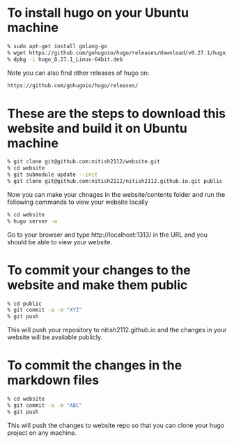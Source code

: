 # To install hugo on your Ubuntu machine

```bash
% sudo apt-get install golang-go
% wget https://github.com/gohugoio/hugo/releases/download/v0.27.1/hugo_0.27.1_Linux-64bit.deb
% dpkg -i hugo_0.27.1_Linux-64bit.deb
```
Note you can also find other releases of hugo on:

```bash
https://github.com/gohugoio/hugo/releases/
```

# These are the steps to download this website and build it on Ubuntu machine

```bash
% git clone git@github.com:nitish2112/website.git
% cd website
% git submodule update --init
% git clone git@github.com:nitish2112/nitish2112.github.io.git public
```

Now you can make your chnages in the website/contents folder and run the 
following commands to view your website locally

```bash
% cd website
% hugo server -w
```
 
Go to your browser and type http://localhost:1313/ in the URL and you should 
be able to view your website.

# To commit your changes to the website and make them public

```bash
% cd public
% git commit -a -m "XYZ"
% git push
```
This will push your repository to nitish2112.github.io and the changes in your
website will be available publicly.

# To commit the changes in the markdown files 

```bash
% cd website
% git commit -a -m "ABC"
% git push
```

This will push the changes to website repo so that you can clone your hugo
project on any machine.
